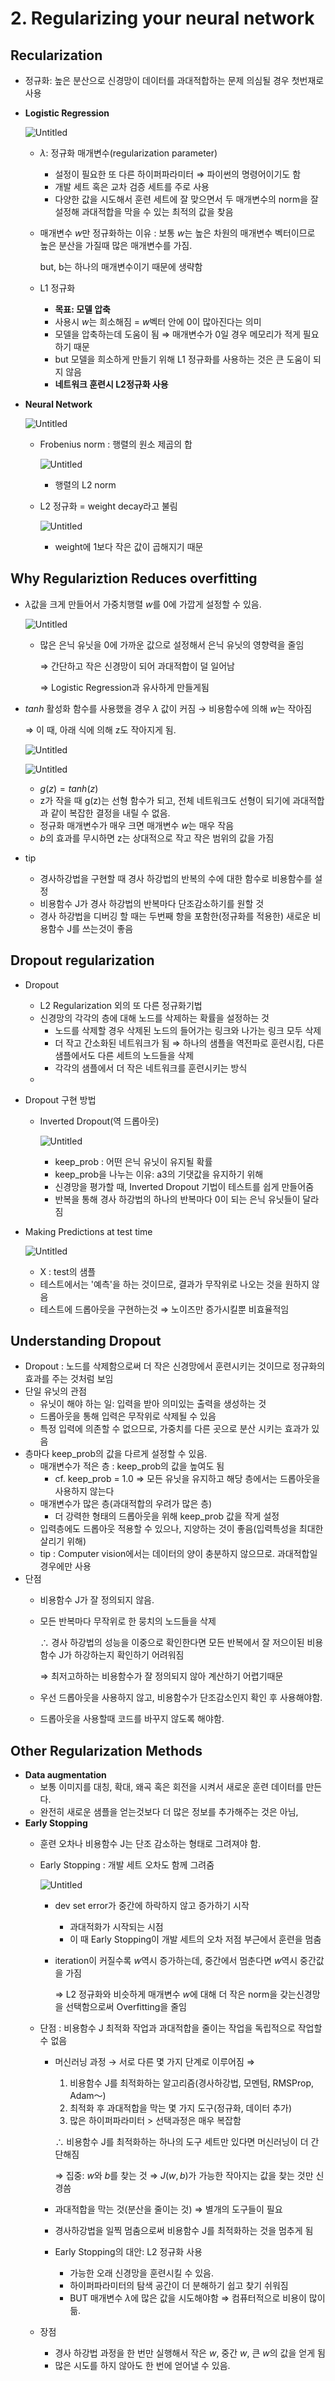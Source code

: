 # 2. Regularizing your neural network

Recularization
---

- 정규화: 높은 분산으로 신경망이 데이터를 과대적합하는 문제 의심될 경우 첫번재로 사용
- **Logistic Regression**
    
    ![Untitled](https://user-images.githubusercontent.com/90624848/136708494-7ed6d6a6-1f5e-4246-9ec1-a1b7f4c38e79.png)
    
    - $\lambda$: 정규화 매개변수(regularization parameter)
        - 설정이 필요한 또 다른 하이퍼파라미터 ⇒ 파이썬의 명령어이기도 함
        - 개발 세트 혹은 교차 검증 세트를 주로 사용
        - 다양한 값을 시도해서 훈련 세트에 잘 맞으면서 두 매개변수의 norm을 잘 설정해 과대적합을 막을 수 있는 최적의 값을 찾음
    - 매개변수 $w$만 정규화하는 이유 : 보통 $w$는 높은 차원의 매개변수 벡터이므로 높은 분산을 가질때 많은 매개변수를 가짐.
        
        but, b는 하나의 매개변수이기 때문에 생략함
        
    - L1 정규화
        - **목표: 모델 압축**
        - 사용시 $w$는 희소해짐 = $w$벡터 안에 0이 많아진다는 의미
        - 모델을 압축하는데 도움이 됨 ⇒ 매개변수가 0일 경우 메모리가 적게 필요하기 때문
        - but 모델을 희소하게 만들기 위해 L1 정규화를 사용하는 것은 큰 도움이 되지 않음
        - **네트워크 훈련시 L2정규화 사용**
- **Neural Network**
    
    ![Untitled](https://user-images.githubusercontent.com/90624848/136708499-54b03ae3-5162-40e3-ad18-650ada503e78.png)
    
    - Frobenius norm : 행렬의 원소 제곱의 합
        
        ![Untitled](https://user-images.githubusercontent.com/90624848/136708502-29aa9ba0-56e7-4ab8-ad7b-5ee805006e15.png)
        
        - 행렬의 L2 norm
    - L2 정규화 = weight decay라고 불림
        
        ![Untitled](https://user-images.githubusercontent.com/90624848/136708513-c89b3972-18fd-4581-8c4e-996a9572eeef.png)
        
        - weight에 1보다 작은 값이 곱해지기 때문

Why Regulariztion Reduces overfitting
---

- $\lambda$값을 크게 만들어서 가중치행렬 $w$를 0에 가깝게 설정할 수 있음.
    
    ![Untitled](https://user-images.githubusercontent.com/90624848/136708516-b4744dae-a86f-4dc9-8c65-4ef4d2cd4f3a.png)
    
    - 많은 은닉 유닛을 0에 가까운 값으로 설정해서 은닉 유닛의 영향력을 줄임
        
        ⇒ 간단하고 작은 신경망이 되어 과대적합이 덜 일어남
        
        ⇒ Logistic Regression과 유사하게 만들게됨
        
- $tanh$ 활성화 함수를 사용했을 경우 $\lambda$ 값이 커짐 → 비용함수에 의해 $w$는 작아짐
    
    ⇒ 이 때, 아래 식에 의해 z도 작아지게 됨.
    
    ![Untitled](https://user-images.githubusercontent.com/90624848/136708520-5a20e278-2d36-426d-a698-c4006f0a6f7e.png)
    
    ![Untitled](https://user-images.githubusercontent.com/90624848/136708521-8092b5a8-39c5-4375-843a-a52c548b0a8e.png)
    
    - $g(z) = tanh(z)$
    - z가 작을 때 g(z)는 선형 함수가 되고, 전체 네트워크도 선형이 되기에 과대적합과 같이 복잡한 결정을 내릴 수 없음.
    - 정규화 매개변수가 매우 크면 매개변수 $w$는 매우 작음
    - $b$의 효과를 무시하면 z는 상대적으로 작고 작은 범위의 값을 가짐
- tip
    - 경사하강법을 구현할 때 경사 하강법의 반복의 수에 대한 함수로 비용함수를 설정
    - 비용함수 J가 경사 하강법의 반복마다 단조감소하기를 원할 것
    - 경사 하강법을 디버깅 할 때는 두번째 항을 포함한(정규화를 적용한) 새로운 비용함수 J를 쓰는것이 좋음

Dropout regularization
---

- Dropout
    - L2 Regularization 외의 또 다른 정규화기법
    - 신경망의 각각의 층에 대해 노드를 삭제하는 확률을 설정하는 것
        - 노드를 삭제할 경우 삭제된 노드의 들어가는 링크와 나가는 링크 모두 삭제
        - 더 작고 간소화된 네트워크가 됨 ⇒ 하나의 샘플을 역전파로 훈련시킴, 다른 샘플에서도 다른 세트의 노드들을 삭제
        - 각각의 샘플에서 더 작은 네트워크를 훈련시키는 방식
    - 
- Dropout 구현 방법
    - Inverted Dropout(역 드롭아웃)
        
        ![Untitled](https://user-images.githubusercontent.com/90624848/136708525-6bd14e09-b793-42d3-8662-9ff1b6efaf7c.png)
        
        - keep_prob : 어떤 은닉 유닛이 유지될 확률
        - keep_prob을 나누는 이유: a3의 기댓값을 유지하기 위해
        - 신경망을 평가할 때, Inverted Dropout 기법이 테스트를 쉽게 만들어줌
        - 반복을 통해 경사 하강법의 하나의 반복마다 0이 되는 은닉 유닛들이 달라짐
- Making Predictions at test time
    
    ![Untitled](https://user-images.githubusercontent.com/90624848/136708590-e97b2d5b-004d-4462-8899-79628cda1c61.png)
    
    - X : test의 샘플
    - 테스트에서는 '예측'을 하는 것이므로, 결과가 무작위로 나오는 것을 원하지 않음
    - 테스트에 드롭아웃을 구현하는것 ⇒ 노이즈만 증가시킬뿐 비효율적임

Understanding Dropout
---

- Dropout : 노드를 삭제함으로써 더 작은 신경망에서 훈련시키는 것이므로 정규화의 효과를 주는 것처럼 보임
- 단일 유닛의 관점
    - 유닛이 해야 하는 일: 입력을 받아 의미있는 출력을 생성하는 것
    - 드롭아웃을 통해 입력은 무작위로 삭제될 수 있음
    - 특정 입력에 의존할 수 없으므로, 가중치를 다른 곳으로 분산 시키는 효과가 있음
- 층마다 keep_prob의 값을 다르게 설정할 수 있음.
    - 매개변수가 적은 층 : keep_prob의 값을 높여도 됨
        - cf. keep_prob = 1.0 ⇒ 모든 유닛을 유지하고 해당 층에서는 드롭아웃을 사용하지 않는다
    - 매개변수가 많은 층(과대적합의 우려가 많은 층)
        - 더 강력한 형태의 드롭아웃을 위해 keep_prob 값을 작게 설정
    - 입력층에도 드롭아웃 적용할 수 있으나, 지양하는 것이 좋음(입력특성을 최대한 살리기 위해)
    - tip : Computer vision에서는 데이터의 양이 충분하지 않으므로. 과대적합일 경우에만 사용
- 단점
    - 비용함수 J가 잘 정의되지 않음.
    - 모든 반복마다 무작위로 한 뭉치의 노드들을 삭제
        
        $\therefore$ 경사 하강법의 성능을 이중으로 확인한다면 모든 반복에서 잘 저으이된 비용함수 J가 하강하는지 확인하기 어려워짐
        
        ⇒ 최저고하하는 비용함수가 잘 정의되지 않아 계산하기 어렵기때문
        
    - 우선 드롭아웃을 사용하지 않고, 비용함수가 단조감소인지 확인 후 사용해야함.
    - 드롭아웃을 사용할때 코드를 바꾸지 않도록 해야함.

Other Regularization Methods
---

- **Data augmentation**
    - 보통 이미지를 대칭, 확대, 왜곡 혹은 회전을 시켜서 새로운 훈련 데이터를 만든다.
    - 완전히 새로운 샘플을 얻는것보다 더 많은 정보를 추가해주는 것은 아님,
- **Early Stopping**
    - 훈련 오차나 비용함수 J는 단조 감소하는 형태로 그려져야 함.
    - Early Stopping : 개발 세트 오차도 함께 그려줌
        
        ![Untitled](https://user-images.githubusercontent.com/90624848/136708592-a162cc68-4946-43ee-9acc-6a46aa638982.png)
        
        - dev set error가  중간에 하락하지 않고 증가하기 시작
            - 과대적화가 시작되는 시점
            - 이 때 Early Stopping이 개발 세트의 오차 저점 부근에서 훈련을 멈춤
        - iteration이 커질수록 $w$역시 증가하는데, 중간에서 멈춘다면 $w$역시 중간값을 가짐
            
            ⇒ L2 정규화와 비슷하게 매개변수 $w$에 대해 더 작은 norm을 갖는신경망을 선택함으로써 Overfitting을 줄임
            
    - 단점 : 비용함수 J 최적화 작업과 과대적합을 줄이는 작업을 독립적으로 작업할 수 없음
        - 머신러닝 과정 → 서로 다른 몇 가지 단계로 이루어짐 ⇒
            1. 비용함수 J를 최적화하는 알고리즘(경사하강법, 모멘텀, RMSProp, Adam～)
            2. 최적화 후 과대적합을 막는 몇 가지 도구(정규화, 데이터 추가)
            3. 많은 하이퍼파라미터 > 선택과정은 매우 복잡함
            
            $\therefore$ 비용함수 J를 최적화하는 하나의 도구 세트만 있다면 머신러닝이 더 간단해짐
            
            ⇒ 집중: $w$와 $b$를 찾는 것 ⇒ $J(w,b)$가 가능한 작아지는 값을 찾는 것만 신경씀
            
        - 과대적합을 막는 것(분산을 줄이는 것) ⇒ 별개의 도구들이 필요
        - 경사하강법을 일찍 멈춤으로써 비용함수 J를 최적화하는 것을 멈추게 됨
        - Early Stopping의 대안: L2 정규화 사용
            - 가능한 오래 신경망을 훈련시킬 수 있음.
            - 하이퍼파라미터의 탐색 공간이 더 분해하기 쉽고 찾기 쉬워짐
            - BUT 매개변수 $\lambda$에 많은 값을 시도해야함 ⇒ 컴퓨터적으로 비용이 많이 듦.
    - 장점
        - 경사 하강법 과정을 한 번만 실행해서 작은  $w$, 중간 $w$, 큰 $w$의 값을 얻게 됨
        - 많은 시도를 하지 않아도 한 번에 얻어낼 수 있음.
